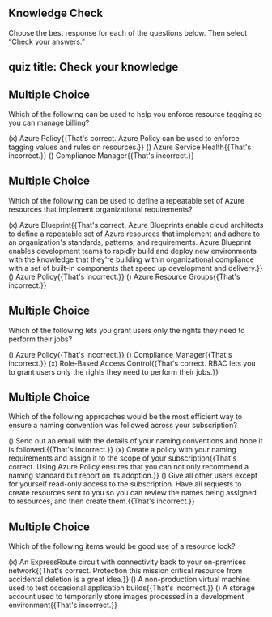 ## Knowledge Check

Choose the best response for each of the questions below. Then select “Check your answers.”

## quiz title: Check your knowledge

## Multiple Choice

Which of the following can be used to help you enforce resource tagging so you can manage billing?

(x) Azure Policy{{That's correct. Azure Policy can be used to enforce tagging values and rules on resources.}}
() Azure Service Health{{That's incorrect.}}
() Compliance Manager{{That's incorrect.}}

## Multiple Choice

Which of the following can be used to define a repeatable set of Azure resources that implement organizational requirements?

(x) Azure Blueprint{{That's correct. Azure Blueprints enable cloud architects to define a repeatable set of Azure resources that implement and adhere to an organization's standards, patterns, and requirements. Azure Blueprint enables development teams to rapidly build and deploy new environments with the knowledge that they're building within organizational compliance with a set of built-in components that speed up development and delivery.}}
() Azure Policy{{That's incorrect.}}
() Azure Resource Groups{{That's incorrect.}}

## Multiple Choice

Which of the following lets you grant users only the rights they need to perform their jobs?

() Azure Policy{{That's incorrect.}}
() Compliance Manager{{That's incorrect.}}
(x) Role-Based Access Control{{That's correct. RBAC lets you to grant users only the rights they need to perform their jobs.}}

## Multiple Choice

Which of the following approaches would be the most efficient way to ensure a naming convention was followed across your subscription?

() Send out an email with the details of your naming conventions and hope it is followed.{{That's incorrect.}}
(x) Create a policy with your naming requirements and assign it to the scope of your subscription{{That's correct.  Using Azure Policy ensures that you can not only recommend a naming standard but report on its adoption.}}
() Give all other users except for yourself read-only access to the subscription. Have all requests to create resources sent to you so you can review the names being assigned to resources, and then create them.{{That's incorrect.}}

## Multiple Choice

Which of the following items would be good use of a resource lock?

(x) An ExpressRoute circuit with connectivity back to your on-premises network{{That's correct. Protection this mission critical resource from accidental deletion is a great idea.}}
() A non-production virtual machine used to test occasional application builds{{That's incorrect.}}
() A storage account used to temporarily store images processed in a development environment{{That's incorrect.}}
